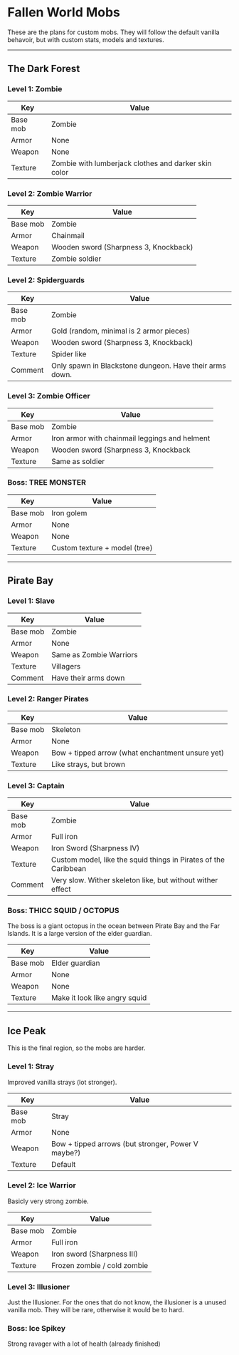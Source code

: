 # Fallen World Mobs

These are the plans for custom mobs. They will follow the default vanilla behavoir, but with custom stats, models and textures.

----

## The Dark Forest

### Level 1: Zombie

| Key  			| Value 												|
| ------------- | ------------- 										|
| Base mob  	| Zombie  												|
| Armor			| None  												|
| Weapon		| None  												|
| Texture  		| Zombie with lumberjack clothes and darker skin color  |

### Level 2: Zombie Warrior

| Key  			| Value									 |
| ------------- | ------------- 					 	 |
| Base mob  	| Zombie  								 |
| Armor  		| Chainmail  							 |
| Weapon 		| Wooden sword (Sharpness 3, Knockback)  |
| Texture  		| Zombie soldier  						 |

### Level 2: Spiderguards

| Key  			| Value 													|
| ------------- | ------------- 											|
| Base mob  	| Zombie  													|
| Armor  		| Gold (random, minimal is 2 armor pieces) 					|
| Weapon 		| Wooden sword (Sharpness 3, Knockback)  					|
| Texture  		| Spider like  												|
| Comment  		| Only spawn in Blackstone dungeon. Have their arms down. 	| 

### Level 3: Zombie Officer

| Key  			| Value 													|
| ------------- | ------------- 											|
| Base mob  	| Zombie  													|
| Armor  		| Iron armor with chainmail leggings and helment			|
| Weapon 		| Wooden sword (Sharpness 3, Knockback ||) 					|
| Texture  		| Same as soldier											|
	
### Boss: TREE MONSTER

| Key  			| Value 													|
| ------------- | ------------- 											|
| Base mob  	| Iron golem												|
| Armor  		| None														|
| Weapon 		| None									 					|
| Texture  		| Custom texture + model (tree)								|

-----

## Pirate Bay

### Level 1: Slave

| Key  			| Value 													|
| ------------- | ------------- 											|
| Base mob  	| Zombie  													|
| Armor  		| None														|
| Weapon 		| Same as Zombie Warriors				 					|
| Texture  		| Villagers													|
| Comment		| Have their arms down										| 

### Level 2: Ranger Pirates

| Key  			| Value 													|
| ------------- | ------------- 											|
| Base mob  	| Skeleton 													|
| Armor  		| None														|
| Weapon 		| Bow + tipped arrow (what enchantment unsure yet)			|
| Texture  		| Like strays, but brown									|

### Level 3: Captain

| Key  			| Value 															|
| ------------- | ------------- 													|
| Base mob  	| Zombie 															|
| Armor  		| Full iron 														|
| Weapon 		| Iron Sword (Sharpness IV)											|
| Texture  		| Custom model, like the squid things in Pirates of the Caribbean	|
| Comment		| Very slow. Wither skeleton like, but without wither effect		| 

### Boss: THICC SQUID / OCTOPUS

The boss is a giant octopus in the ocean between Pirate Bay and the Far Islands. It is a large version of the elder guardian.

| Key  			| Value 															|
| ------------- | ------------- 													|
| Base mob  	| Elder guardian													|
| Armor  		| None		 														|
| Weapon 		| None																|
| Texture  		| Make it look like angry squid										|

-----

## Ice Peak

This is the final region, so the mobs are harder.

### Level 1: Stray

Improved vanilla strays (lot stronger).

| Key  			| Value 															|
| ------------- | ------------- 													|
| Base mob  	| Stray																|
| Armor  		| None		 														|
| Weapon 		| Bow + tipped arrows (but stronger, Power V maybe?)				|
| Texture  		| Default															|

### Level 2: Ice Warrior

Basicly very strong zombie.

| Key  			| Value 															|
| ------------- | ------------- 													|
| Base mob  	| Zombie															|
| Armor  		| Full iron	 														|
| Weapon 		| Iron sword (Sharpness III)										|
| Texture  		| Frozen zombie / cold zombie										|

### Level 3: Illusioner

Just the Illusioner. For the ones that do not know, the illusioner is a unused vanilla mob. They will be rare, otherwise it would be to hard.

### Boss: Ice Spikey

Strong ravager with a lot of health (already finished)